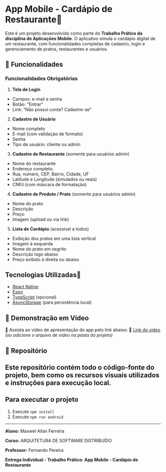 # App Mobile - Cardápio de Restaurante
Este é um projeto desenvolvido como parte do **Trabalho Prático da disciplina
de Aplicações Mobile**. O aplicativo simula o cardápio digital de um
restaurante, com funcionalidades completas de cadastro, login e gerenciamento de
pratos, restaurantes e usuários.
## 📱 Funcionalidades
### Funcionalidades Obrigatórias
1. **Tela de Login**
- Campos: e-mail e senha
- Botão: "Entrar"
- Link: “Não possui conta? Cadastre-se”
2. **Cadastro de Usuário**
- Nome completo
- E-mail (com validação de formato)
- Senha
- Tipo de usuário: cliente ou admin
3. **Cadastro de Restaurante** (somente para usuários admin)
- Nome do restaurante
- Endereço completo:
- Rua, número, CEP, Bairro, Cidade, UF
- Latitude e Longitude (simulados ou reais)
- CNPJ (com máscara de formatação)
4. **Cadastro de Produto / Prato** (somente para usuários admin)
- Nome do prato
- Descrição
- Preço
- Imagem (upload ou via link)
5. **Lista de Cardápio** (acessível a todos)
- Exibição dos pratos em uma lista vertical
- Imagem à esquerda
- Nome do prato em negrito
- Descrição logo abaixo
- Preço exibido à direita ou abaixo
## Tecnologias Utilizadas
- [React Native](https://reactnative.dev/)
- [Expo](https://expo.dev/)
- [TypeScript](https://www.typescriptlang.org/) (opcional)
- [AsyncStorage](https://react-native-async-storage.github.io/async-storage/) (para
  persistência local)
## 📱 Demonstração em Vídeo
📱 Assista ao vídeo de apresentação do app pelo link abaixo:
📱 [Link do video](https://youtu.be/895JC7GzoZs)
*(ou adicione o arquivo de vídeo na pasta do projeto)*
## 📱 Repositório
Este repositório contém todo o código-fonte do projeto, bem como os recursos
visuais utilizados e instruções para execução local.
---

## Para executar o projeto
1. Execute `npm install`
2. Execute `npm run android`

---
**Aluno:** Maxwel Allan Ferreira

**Curso:** ARQUITETURA DE SOFTWARE DISTRIBUÍDO

**Professor:** Fernando Pereira

**Entrega Individual - Trabalho Prático: App Mobile - Cardápio de Restaurante**
